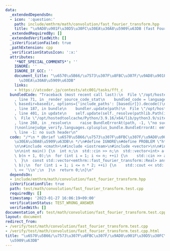 ```yaml
---
data:
  _extendedDependsOn:
  - icon: ':question:'
    path: include/emthrm/math/convolution/fast_fourier_transform.hpp
    title: "\u9AD8\u901F\u30D5\u30FC\u30EA\u30A8\u5909\u63DB (fast Fourier transform)"
  _extendedRequiredBy: []
  _extendedVerifiedWith: []
  _isVerificationFailed: true
  _pathExtension: cpp
  _verificationStatusIcon: ':x:'
  attributes:
    '*NOT_SPECIAL_COMMENTS*': ''
    IGNORE: ''
    IGNORE_IF_GCC: ''
    document_title: "\u6570\u5B66/\u7573\u307F\u8FBC\u307F/\u9AD8\u901F\u30D5\u30FC\
      \u30EA\u30A8\u5909\u63DB"
    links:
    - https://atcoder.jp/contests/atc001/tasks/fft_c
  bundledCode: "Traceback (most recent call last):\n  File \"/opt/hostedtoolcache/Python/3.9.16/x64/lib/python3.9/site-packages/onlinejudge_verify/documentation/build.py\"\
    , line 71, in _render_source_code_stat\n    bundled_code = language.bundle(stat.path,\
    \ basedir=basedir, options={'include_paths': [basedir]}).decode()\n  File \"/opt/hostedtoolcache/Python/3.9.16/x64/lib/python3.9/site-packages/onlinejudge_verify/languages/cplusplus.py\"\
    , line 187, in bundle\n    bundler.update(path)\n  File \"/opt/hostedtoolcache/Python/3.9.16/x64/lib/python3.9/site-packages/onlinejudge_verify/languages/cplusplus_bundle.py\"\
    , line 401, in update\n    self.update(self._resolve(pathlib.Path(included), included_from=path))\n\
    \  File \"/opt/hostedtoolcache/Python/3.9.16/x64/lib/python3.9/site-packages/onlinejudge_verify/languages/cplusplus_bundle.py\"\
    , line 260, in _resolve\n    raise BundleErrorAt(path, -1, \"no such header\"\
    )\nonlinejudge_verify.languages.cplusplus_bundle.BundleErrorAt: emthrm/math/convolution/fast_fourier_transform.hpp:\
    \ line -1: no such header\n"
  code: "/*\n * @brief \u6570\u5B66/\u7573\u307F\u8FBC\u307F/\u9AD8\u901F\u30D5\u30FC\
    \u30EA\u30A8\u5909\u63DB\n */\n#define IGNORE\n#define PROBLEM \"https://atcoder.jp/contests/atc001/tasks/fft_c\"\
    \n\n#include <cmath>\n#include <iostream>\n#include <vector>\n\n#include \"emthrm/math/convolution/fast_fourier_transform.hpp\"\
    \n\nint main() {\n  int n;\n  std::cin >> n;\n  std::vector<int> a(n + 1, 0),\
    \ b(n + 1, 0);\n  for (int i = 1; i <= n; ++i) {\n    std::cin >> a[i] >> b[i];\n\
    \  }\n  const std::vector<emthrm::fast_fourier_transform::Real> ans =\n      emthrm::fast_fourier_transform::convolution(a,\
    \ b);\n  for (int i = 1; i <= n * 2; ++i) {\n    std::cout << std::llround(ans[i])\
    \ << '\\n';\n  }\n  return 0;\n}\n"
  dependsOn:
  - include/emthrm/math/convolution/fast_fourier_transform.hpp
  isVerificationFile: true
  path: test/math/convolution/fast_fourier_transform.test.cpp
  requiredBy: []
  timestamp: '2023-01-27 16:06:19+09:00'
  verificationStatus: TEST_WRONG_ANSWER
  verifiedWith: []
documentation_of: test/math/convolution/fast_fourier_transform.test.cpp
layout: document
redirect_from:
- /verify/test/math/convolution/fast_fourier_transform.test.cpp
- /verify/test/math/convolution/fast_fourier_transform.test.cpp.html
title: "\u6570\u5B66/\u7573\u307F\u8FBC\u307F/\u9AD8\u901F\u30D5\u30FC\u30EA\u30A8\
  \u5909\u63DB"
---
```

